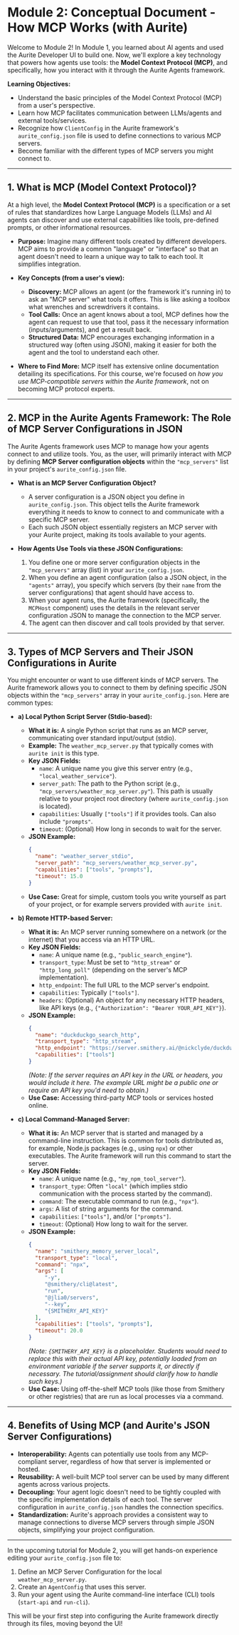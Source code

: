 # Module 2: Conceptual Document - How MCP Works (with Aurite)

Welcome to Module 2! In Module 1, you learned about AI agents and used the Aurite Developer UI to build one. Now, we'll explore a key technology that powers how agents use tools: the **Model Context Protocol (MCP)**, and specifically, how you interact with it through the Aurite Agents framework.

**Learning Objectives:**
*   Understand the basic principles of the Model Context Protocol (MCP) from a user's perspective.
*   Learn how MCP facilitates communication between LLMs/agents and external tools/services.
*   Recognize how `ClientConfig` in the Aurite framework's `aurite_config.json` file is used to define connections to various MCP servers.
*   Become familiar with the different types of MCP servers you might connect to.

---

## 1. What is MCP (Model Context Protocol)?

At a high level, the **Model Context Protocol (MCP)** is a specification or a set of rules that standardizes how Large Language Models (LLMs) and AI agents can discover and use external capabilities like tools, pre-defined prompts, or other informational resources.

*   **Purpose:** Imagine many different tools created by different developers. MCP aims to provide a common "language" or "interface" so that an agent doesn't need to learn a unique way to talk to each tool. It simplifies integration.

*   **Key Concepts (from a user's view):**
    *   **Discovery:** MCP allows an agent (or the framework it's running in) to ask an "MCP server" what tools it offers. This is like asking a toolbox what wrenches and screwdrivers it contains.
    *   **Tool Calls:** Once an agent knows about a tool, MCP defines how the agent can request to use that tool, pass it the necessary information (inputs/arguments), and get a result back.
    *   **Structured Data:** MCP encourages exchanging information in a structured way (often using JSON), making it easier for both the agent and the tool to understand each other.

*   **Where to Find More:** MCP itself has extensive online documentation detailing its specifications. For this course, we're focused on *how you use MCP-compatible servers within the Aurite framework*, not on becoming MCP protocol experts.

---

## 2. MCP in the Aurite Agents Framework: The Role of MCP Server Configurations in JSON

The Aurite Agents framework uses MCP to manage how your agents connect to and utilize tools. You, as the user, will primarily interact with MCP by defining **MCP Server configuration objects** within the `"mcp_servers"` list in your project's `aurite_config.json` file.

*   **What is an MCP Server Configuration Object?**
    *   A server configuration is a JSON object you define in `aurite_config.json`. This object tells the Aurite framework everything it needs to know to connect to and communicate with a specific MCP server.
    *   Each such JSON object essentially registers an MCP server with your Aurite project, making its tools available to your agents.

*   **How Agents Use Tools via these JSON Configurations:**
    1.  You define one or more server configuration objects in the `"mcp_servers"` array (list) in your `aurite_config.json`.
    2.  When you define an agent configuration (also a JSON object, in the `"agents"` array), you specify which servers (by their `name` from the server configurations) that agent should have access to.
    3.  When your agent runs, the Aurite framework (specifically, the `MCPHost` component) uses the details in the relevant server configuration JSON to manage the connection to the MCP server.
    4.  The agent can then discover and call tools provided by that server.

---

## 3. Types of MCP Servers and Their JSON Configurations in Aurite

You might encounter or want to use different kinds of MCP servers. The Aurite framework allows you to connect to them by defining specific JSON objects within the `"mcp_servers"` array in your `aurite_config.json`. Here are common types:

*   **a) Local Python Script Server (Stdio-based):**
    *   **What it is:** A single Python script that runs as an MCP server, communicating over standard input/output (stdio).
    *   **Example:** The `weather_mcp_server.py` that typically comes with `aurite init` is this type.
    *   **Key JSON Fields:**
        *   `name`: A unique name you give this server entry (e.g., `"local_weather_service"`).
        *   `server_path`: The path to the Python script (e.g., `"mcp_servers/weather_mcp_server.py"`). This path is usually relative to your project root directory (where `aurite_config.json` is located).
        *   `capabilities`: Usually `["tools"]` if it provides tools. Can also include `"prompts"`.
        *   `timeout`: (Optional) How long in seconds to wait for the server.
    *   **JSON Example:**
        ```json
        {
          "name": "weather_server_stdio",
          "server_path": "mcp_servers/weather_mcp_server.py",
          "capabilities": ["tools", "prompts"],
          "timeout": 15.0
        }
        ```
    *   **Use Case:** Great for simple, custom tools you write yourself as part of your project, or for example servers provided with `aurite init`.

*   **b) Remote HTTP-based Server:**
    *   **What it is:** An MCP server running somewhere on a network (or the internet) that you access via an HTTP URL.
    *   **Key JSON Fields:**
        *   `name`: A unique name (e.g., `"public_search_engine"`).
        *   `transport_type`: Must be set to `"http_stream"` or `"http_long_poll"` (depending on the server's MCP implementation).
        *   `http_endpoint`: The full URL to the MCP server's endpoint.
        *   `capabilities`: Typically `["tools"]`.
        *   `headers`: (Optional) An object for any necessary HTTP headers, like API keys (e.g., `{"Authorization": "Bearer YOUR_API_KEY"}`).
    *   **JSON Example:**
        ```json
        {
          "name": "duckduckgo_search_http",
          "transport_type": "http_stream",
          "http_endpoint": "https://server.smithery.ai/@nickclyde/duckduckgo-mcp-server/mcp",
          "capabilities": ["tools"]
        }
        ```
        *(Note: If the server requires an API key in the URL or headers, you would include it here. The example URL might be a public one or require an API key you'd need to obtain.)*
    *   **Use Case:** Accessing third-party MCP tools or services hosted online.

*   **c) Local Command-Managed Server:**
    *   **What it is:** An MCP server that is started and managed by a command-line instruction. This is common for tools distributed as, for example, Node.js packages (e.g., using `npx`) or other executables. The Aurite framework will run this command to start the server.
    *   **Key JSON Fields:**
        *   `name`: A unique name (e.g., `"my_npm_tool_server"`).
        *   `transport_type`: Often `"local"` (which implies stdio communication with the process started by the command).
        *   `command`: The executable command to run (e.g., `"npx"`).
        *   `args`: A list of string arguments for the command.
        *   `capabilities`: `["tools"]`, and/or `["prompts"]`.
        *   `timeout`: (Optional) How long to wait for the server.
    *   **JSON Example:**
        ```json
        {
          "name": "smithery_memory_server_local",
          "transport_type": "local",
          "command": "npx",
          "args": [
             "-y",
             "@smithery/cli@latest",
             "run",
             "@jlia0/servers",
             "--key",
             "{SMITHERY_API_KEY}"
          ],
          "capabilities": ["tools", "prompts"],
          "timeout": 20.0
        }
        ```
        *(Note: `{SMITHERY_API_KEY}` is a placeholder. Students would need to replace this with their actual API key, potentially loaded from an environment variable if the server supports it, or directly if necessary. The tutorial/assignment should clarify how to handle such keys.)*
    *   **Use Case:** Using off-the-shelf MCP tools (like those from Smithery or other registries) that are run as local processes via a command.

---

## 4. Benefits of Using MCP (and Aurite's JSON Server Configurations)

*   **Interoperability:** Agents can potentially use tools from any MCP-compliant server, regardless of how that server is implemented or hosted.
*   **Reusability:** A well-built MCP tool server can be used by many different agents across various projects.
*   **Decoupling:** Your agent logic doesn't need to be tightly coupled with the specific implementation details of each tool. The server configuration in `aurite_config.json` handles the connection specifics.
*   **Standardization:** Aurite's approach provides a consistent way to manage connections to diverse MCP servers through simple JSON objects, simplifying your project configuration.

---

In the upcoming tutorial for Module 2, you will get hands-on experience editing your `aurite_config.json` file to:
1.  Define an MCP Server Configuration for the local `weather_mcp_server.py`.
2.  Create an `AgentConfig` that uses this server.
3.  Run your agent using the Aurite command-line interface (CLI) tools (`start-api` and `run-cli`).

This will be your first step into configuring the Aurite framework directly through its files, moving beyond the UI!
